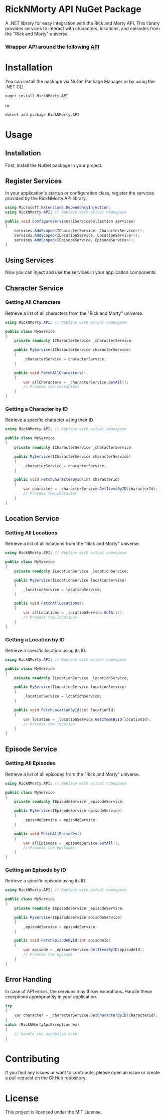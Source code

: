 # RickNMorty API NuGet Package

A .NET library for easy integration with the Rick and Morty API. This library provides services to interact with characters, locations, and episodes from the "Rick and Morty" universe.
### Wrapper API around the following  [API](https://rickandmortyapi.com/)
# Installation

You can install the package via NuGet Package Manager or by using the .NET CLI.

```bash
nuget install RickNMorty.API
```
or

```bash
dotnet add package RickNMorty.API
```

# Usage
## Installation
First, install the NuGet package in your project.

## Register Services
In your application's startup or configuration class, register the services provided by the RickNMorty.API library.


```csharp
using Microsoft.Extensions.DependencyInjection;
using RickNMorty.API; // Replace with actual namespace

public void ConfigureServices(IServiceCollection services)
{
    services.AddScoped<ICharacterService, CharacterService>();
    services.AddScoped<ILocationService, LocationService>();
    services.AddScoped<IEpisodeService, EpisodeService>();
}
```

## Using Services
Now you can inject and use the services in your application components.

## Character Service
### Getting All Characters
Retrieve a list of all characters from the "Rick and Morty" universe.

```csharp
using RickNMorty.API; // Replace with actual namespace

public class MyService
{
    private readonly ICharacterService _characterService;

    public MyService(ICharacterService characterService)
    {
        _characterService = characterService;
    }

    public void FetchAllCharacters()
    {
        var allCharacters = _characterService.GetAll();
        // Process the characters
    }
}
```
### Getting a Character by ID
Retrieve a specific character using their ID.

```csharp
using RickNMorty.API; // Replace with actual namespace

public class MyService
{
    private readonly ICharacterService _characterService;

    public MyService(ICharacterService characterService)
    {
        _characterService = characterService;
    }

    public void FetchCharacterById(int characterId)
    {
        var character = _characterService.GetItemsByID(characterId);
        // Process the character
    }
}
```

## Location Service
### Getting All Locations
Retrieve a list of all locations from the "Rick and Morty" universe.

```csharp
using RickNMorty.API; // Replace with actual namespace

public class MyService
{
    private readonly ILocationService _locationService;

    public MyService(ILocationService locationService)
    {
        _locationService = locationService;
    }

    public void FetchAllLocations()
    {
        var allLocations = _locationService.GetAll();
        // Process the locations
    }
}
```
### Getting a Location by ID
Retrieve a specific location using its ID.

```csharp
using RickNMorty.API; // Replace with actual namespace

public class MyService
{
    private readonly ILocationService _locationService;

    public MyService(ILocationService locationService)
    {
        _locationService = locationService;
    }

    public void FetchLocationById(int locationId)
    {
        var location = _locationService.GetItemsByID(locationId);
        // Process the location
    }
}
```

## Episode Service
### Getting All Episodes
Retrieve a list of all episodes from the "Rick and Morty" universe.

```csharp
using RickNMorty.API; // Replace with actual namespace

public class MyService
{
    private readonly IEpisodeService _episodeService;

    public MyService(IEpisodeService episodeService)
    {
        _episodeService = episodeService;
    }

    public void FetchAllEpisodes()
    {
        var allEpisodes = _episodeService.GetAll();
        // Process the episodes
    }
}
```

### Getting an Episode by ID
Retrieve a specific episode using its ID.

```csharp
using RickNMorty.API; // Replace with actual namespace

public class MyService
{
    private readonly IEpisodeService _episodeService;

    public MyService(IEpisodeService episodeService)
    {
        _episodeService = episodeService;
    }

    public void FetchEpisodeById(int episodeId)
    {
        var episode = _episodeService.GetItemsByID(episodeId);
        // Process the episode
    }
}
```

## Error Handling
In case of API errors, the services may throw exceptions. Handle these exceptions appropriately in your application.

```csharp
try
{
    var character = _characterService.GetCharacterByID(characterId);
}
catch (RickNMortyApiException ex)
{
    // Handle the exception here
}
```
# Contributing
If you find any issues or want to contribute, please open an issue or create a pull request on the GitHub repository.

# License
This project is licensed under the MIT License.
